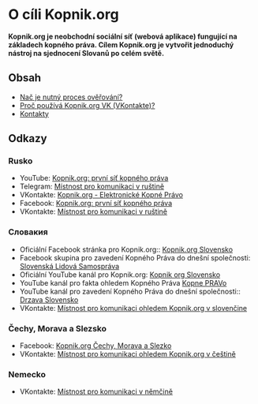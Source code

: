 # O cíli Kopnik.org

**Kopnik.org je neobchodní sociální síť (webová aplikace) fungující na základech kopného práva. Cílem Kopnik.org je vytvořit jednoduchý nástroj na sjednocení Slovanů po celém světě.**

## Obsah

- [Nač je nutný proces ověřování?](witness/readme.md)
- [Proč používá Kopnik.org VK (VKontakte)?](vk/readme.md)
- [Kontakty](contacts.md)

## Odkazy

### Rusko

- YouTube: [Kopnik.org: první síť kopného práva](https://www.youtube.com/channel/UCJRtg8s94PTFXEfZ6sEnlGw)
- Telegram: [Místnost pro komunikaci v ruštině](https://t.me/kopnik_org)
- VKontakte: [Kopnik.org - Elektronické Kopné Právo](https://vk.com/kopnik_org)
- Facebook: [Kopnik.org: první síť kopného práva](https://www.facebook.com/kopnik.org)
- VKontakte: [Místnost pro komunikaci v ruštině](https://vk.me/join/gPg9/g6wjgknBe034BdDdOdcjvU1MtJKZ7o=)

### Словакия

- Oficiální Facebook stránka pro Kopnik.org:: [Kopnik.org Slovensko](https://www.facebook.com/Kopnikorg-Slovensko-101296908796560)
- Facebook skupina pro zavedení Kopného Práva do dnešní společnosti: [Slovenská Lidová Samospráva](https://www.facebook.com/groups/1761010937466972)
- Oficiální YouTube kanál pro Kopnik.org:  [Kopnik org Slovensko](https://www.youtube.com/channel/UCLo6zksJArSvrz7Q_Pb_1Vg/videos)
- YouTube kanál pro fakta ohledem Kopného Práva  [Kopne PRAVo](https://www.youtube.com/channel/UCVu4MtaYZ1ripaLGlsefJ1w/videos)
- YouTube kanál pro zavedení Kopného Práva do dnešní společnosti:: [Drzava Slovensko](https://www.youtube.com/channel/UCLYXZCm4NCrVyEpPyWFOdFw/videos)
- VKontakte: [Místnost pro komunikaci ohledem Kopnik.org v slovenčine](https://vk.me/join/ZSCVBGO4a0LoMW4lNGcVJd8CHxUuW2vUBPw=)

### Čechy, Morava a Slezsko

- Facebook: [Kopnik.org Čechy, Morava a Slezko](https://www.facebook.com/Kopnikorg-%C4%8Cechy-Morava-a-Slezko-109367031307453)
- VKontakte: [Místnost pro komunikaci ohledem Kopnik.org v češtině](https://vk.me/join/g2yb7XBo9y7tUicteV6G4FeEAMFE0yUGSUU=)

### Nemecko

- VKontakte: [Místnost pro komunikaci v němčině](https://vk.me/join/W0zNFuTarP4nFi81vOyBsVBPsAYoyGYJgRY=)


